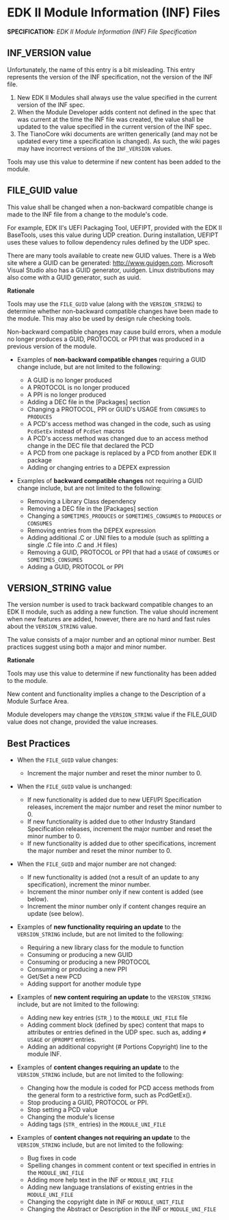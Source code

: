 # EDK II Module Information (INF) Files

**SPECIFICATION:** *EDK II Module Information (INF) File Specification*

## INF_VERSION value
Unfortunately, the name of this entry is a bit misleading. This entry 
represents the version of the INF specification, not the version of the 
INF file.

1. New EDK II Modules shall always use the value specified in the current 
version of the INF spec.
2. When the Module Developer adds content not defined in the spec that was
current at the time the INF file was created, the value shall be updated
to the value specified in the current version of the INF spec.
3. The TianoCore wiki documents are written generically (and may not be
updated every time a specification is changed). As such, the wiki pages
may have incorrect versions of the ```INF_VERSION``` values.

Tools may use this value to determine if new content has been added to the
module.

## FILE_GUID value

This value shall be changed when a non-backward compatible change is made
to the INF file from a change to the module's code.

For example, EDK II's UEFI Packaging Tool, UEFIPT, provided with the EDK II
BaseTools, uses this value during UDP creation. During installation, UEFIPT
uses these values to follow dependency rules defined by the UDP spec.

There are many tools available to create new GUID values. There is a Web
site where a GUID can be generated:  http://www.guidgen.com.  Microsoft
Visual Studio also has a GUID generator, uuidgen. Linux distributions may
also come with a GUID generator, such as uuid.

**Rationale**

Tools may use the ```FILE_GUID``` value (along with the 
```VERSION_STRING```) to determine whether non-backward compatible changes
have been made to the module. This may also be used by design rule checking
tools.

Non-backward compatible changes may cause build errors, when a module no
longer produces a GUID, PROTOCOL or PPI that was produced in a previous
version of the module.

* Examples of **non-backward compatible changes** requiring a GUID change 
include, but are not limited to the following:
    * A GUID is no longer produced
    * A PROTOCOL is no longer produced
    * A PPI is no longer produced
    * Adding a DEC file in the [Packages] section
    * Changing a PROTOCOL, PPI or GUID's USAGE from ```CONSUMES``` to 
    ```PRODUCES```
    * A PCD's access method was changed in the code, such as using 
    ```PcdSetEx``` instead of ```PcdSet``` macros
    * A PCD's access method was changed due to an access method change
    in the DEC file that declared the PCD
    * A PCD from one package is replaced by a PCD from another EDK II package
    * Adding or changing entries to a DEPEX expression
 

* Examples of **backward compatible changes** not requiring a GUID change include,
but are not limited to the following:
    * Removing a Library Class dependency
    * Removing a DEC file in the [Packages] section
    * Changing a ```SOMETIMES_PRODUCES``` or ```SOMETIMES_CONSUMES``` to 
    ```PRODUCES``` or ```CONSUMES```
    * Removing entries from the DEPEX expression
    * Adding additional .C or .UNI files to a module (such as splitting a
    single .C file into .C and .H files)
    * Removing a GUID, PROTOCOL or PPI that had a ```USAGE``` of 
    ```CONSUMES``` or ```SOMETIMES_CONSUMES```
    * Adding a GUID, PROTOCOL or PPI

 
## VERSION_STRING value

The version number is used to track backward compatible changes to an EDK II
module, such as adding a new function. The value should increment when new 
features are added, however,
there are no hard and fast rules about the ```VERSION_STRING``` value. 

The value consists of a major number and an optional minor number. Best 
practices suggest using both a major and minor number.

**Rationale**

Tools may use this value to determine if new functionality has been added 
to the module.

New content and functionality implies a change to the Description of a Module 
Surface Area.

Module developers may change the ```VERSION_STRING``` value if the FILE_GUID
value does not change, provided the value increases.

## Best Practices

* When the ```FILE_GUID``` value changes:
    - Increment the major number and reset the minor number to 0.


* When the ```FILE_GUID``` value is unchanged: 
    - If new functionality is added due to new UEFI/PI Specification 
    releases, increment the 
    major number and reset the minor number to 0.
    - If new functionality is added due to other Industry Standard 
    Specification releases, increment the major number and reset the 
    minor number to 0.
    - If new functionality is added due to other specifications, 
    increment the major number and reset the minor number to 0.


* When the ```FILE_GUID``` and major number are not changed:
    - If new functionality is added (not a result of an update to any
    specification), increment the minor number. 
    - Increment the minor number only if new content is added (see below).
    - Increment the minor number only if content changes require an update
    (see below).


* Examples of **new functionality requiring an update** to the 
```VERSION_STRING``` include, but are not limited to the following:
    - Requiring a new library class for the module to function
    - Consuming or producing a new GUID
    - Consuming or producing a new PROTOCOL
    - Consuming or producing a new PPI
    - Get/Set a new PCD
    - Adding support for another module type


* Examples of **new content requiring an update** to the 
```VERSION_STRING``` include, but are not limited to the following:
    - Adding new key entries (```STR_```) to the ```MODULE_UNI_FILE```
    file
    - Adding comment block (defined by spec) content that maps to 
    attributes or entries defined in the UDP spec. such as, adding
    ```# USAGE``` or ```@PROMPT``` entries.
    - Adding an additional copyright (# Portions Copyright) line to
    the module INF.
    
 

* Examples of **content changes requiring an update** to the 
```VERSION_STRING``` include, but are not limited to the following:
    - Changing how the module is coded for PCD access methods
    from the general form to a restrictive form, such as PcdGetEx().
    - Stop producing a GUID, PROTOCOL or PPI.
    - Stop setting a PCD value
    - Changing the module's license
    - Adding tags (```STR_``` entries) in the ```MODULE_UNI_FILE```


* Examples of **content changes not requiring an update** to the
```VERSION_STRING``` include, but are not limited to the following:
    - Bug fixes in code
    - Spelling changes in comment content or text specified in
    entries in the ```MODULE_UNI_FILE```
    - Adding more help text in the INF or ```MODULE_UNI_FILE```
    - Adding new language translations of existing entries in the
    ```MODULE_UNI_FILE```
    - Changing the copyright date in INF or ```MODULE_UNIT_FILE```
    - Changing the Abstract or Description in the INF or 
    ```MODULE_UNI_FILE```

